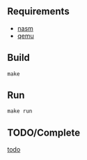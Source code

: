 ## Requirements
* [nasm](nasm.us)
* [qemu](qemu.org)

## Build
`make`

## Run
`make run`

## TODO/Complete
[todo](TODO.md)
